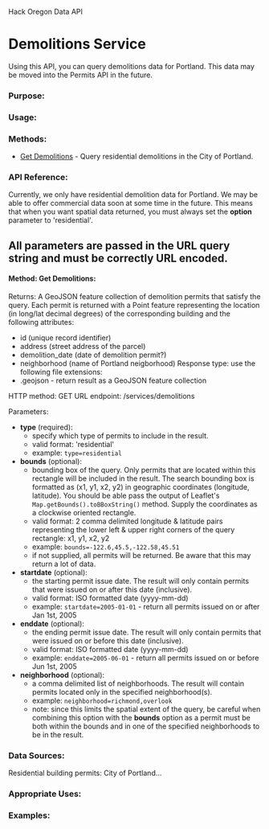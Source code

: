 Hack Oregon Data API
# Demolitions Service

Using this API, you can query demolitions data for Portland. This data may be moved into the Permits API in the future.

### Purpose:

### Usage:

### Methods:
- <a href="#getBuildingDemolitions">Get Demolitions</a> - Query residential demolitions in the City of Portland.

### API Reference:
Currently, we only have residential demolition data for Portland. We may be able to offer commercial data soon at some time in the future. This means that when you want spatial data returned, you must always set the **option** parameter to 'residential'.

All parameters are passed in the URL query string and must be correctly URL encoded.
---
<a name="getBuildingDemolitions"></a>
#### Method: Get Demolitions:
Returns: A GeoJSON feature collection of demolition permits that satisfy the query. Each permit is returned with a Point feature representing the location (in long/lat decimal degrees) of the corresponding building and the following attributes: 
- id (unique record identifier)
- address (street address of the parcel)
- demolition_date (date of demolition permit?)
- neighborhood (name of Portland neigborhood)
Response type: use the following file extensions:
- .geojson - return result as a GeoJSON feature collection

HTTP method: GET
URL endpoint: /services/demolitions

Parameters:
- **type** (required):
   - specify which type of permits to include in the result.
   - valid format: 'residential' 
   - example: `type=residential`
- **bounds** (optional):
   - bounding box of the query. Only permits that are located within this rectangle will be included in the result. The search bounding box is formatted as (x1, y1, x2, y2) in geographic coordinates (longitude, latitude). You should be able pass the output of Leaflet's  `Map.getBounds().toBBoxString()` method. Supply the coordinates as a clockwise oriented rectangle.
   - valid format: 2 comma delimited longitude & latitude pairs representing the lower left & upper right corners of the query rectangle: x1, y1, x2, y2
   - example: `bounds=-122.6,45.5,-122.58,45.51`
   - if not supplied, all permits will be returned. Be aware that this may return a lot of data.
- **startdate** (optional):
   - the starting permit issue date. The result will only contain permits that were issued on or after this date (inclusive).
   - valid format: ISO formatted date (yyyy-mm-dd)
   - example: `startdate=2005-01-01` - return all permits issued on or after Jan 1st, 2005
- **enddate** (optional):
   - the ending permit issue date. The result will only contain permits that were issued on or before this date (inclusive).
   - valid format: ISO formatted date (yyyy-mm-dd)
   - example: `enddate=2005-06-01` - return all permits issued on or before Jun 1st, 2005
- **neighborhood** (optional):
   - a comma delimited list of neighborhoods. The result will contain permits located only in the specified neighborhood(s).
   - example: `neighborhood=richmond,overlook`
   - note: since this limits the spatial extent of the query, be careful when combining this option with the **bounds** option as a permit must be both within the bounds and in one of the specified neighborhoods to be in the result.
   
### Data Sources:
Residential building permits: City of Portland...

### Appropriate Uses:

### Examples:

